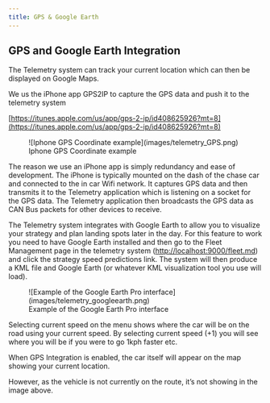 ```yaml
---
title: GPS & Google Earth
---
```


## GPS and Google Earth Integration

The Telemetry system can track your current location which can then be displayed on Google Maps.

We us the iPhone app GPS2IP to capture the GPS data and push it to the telemetry system

[https://itunes.apple.com/us/app/gps-2-ip/id408625926?mt=8](https://itunes.apple.com/us/app/gps-2-ip/id408625926?mt=8)

<figure markdown>
![Iphone GPS Coordinate example](images/telemetry_GPS.png)
<figcaption>Iphone GPS Coordinate example</figcaption>
</figure>

The reason we use an iPhone app is simply redundancy and ease of development. The iPhone is typically mounted on the dash of the chase car and connected to the in car Wifi network. It captures GPS data and then transmits it to the Telemetry application which is listening on a socket for the GPS data. The Telemetry application then broadcasts the GPS data as CAN Bus packets for other devices to receive.

The Telemetry system integrates with Google Earth to allow you to visualize your strategy and plan landing spots later in the day. For this feature to work you need to have Google Earth installed and then go to the Fleet Management page in the telemetry system ([http://localhost:9000/fleet.md](http://localhost:9000/fleet.md)) and click the strategy speed predictions link. The system will then produce a KML file and Google Earth (or whatever KML visualization tool you use will load).

<figure markdown>
![Example of the Google Earth Pro interface](images/telemetry_googleearth.png)
<figcaption>Example of the Google Earth Pro interface</figcaption>
</figure>

Selecting current speed on the menu shows where the car will be on the road using your current speed. By selecting current speed (+1) you will see where you will be if you were to go 1kph faster etc.

When GPS Integration is enabled, the car itself will appear on the map showing your current location.

However, as the vehicle is not currently on the route, it’s not showing in the image above.
